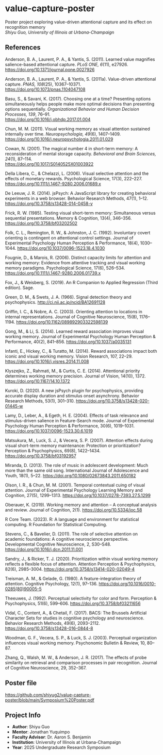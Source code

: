 # value-capture-poster
Poster project exploring value-driven attentional capture and its effect on recognition memory  
*Shiyu Guo, University of Illinois at Urbana-Champaign*

## References

Anderson, B. A., Laurent, P. A., & Yantis, S. (2011). Learned value magnifies salience-based attentional capture. *PLoS ONE, 6*(11), e27926.  
https://doi.org/10.1371/journal.pone.0027926

Anderson, B. A., Laurent, P. A., & Yantis, S. (2011a). Value-driven attentional capture. *PNAS, 108*(25), 10367–10371.  
https://doi.org/10.1073/pnas.1104047108

Basu, S., & Savani, K. (2017). Choosing one at a time? Presenting options simultaneously helps people make more optimal decisions than presenting options sequentially. *Organizational Behavior and Human Decision Processes, 139*, 76–91.  
https://doi.org/10.1016/j.obhdp.2017.01.004

Chun, M. M. (2011). Visual working memory as visual attention sustained internally over time. *Neuropsychologia, 49*(6), 1407–1409.  
https://doi.org/10.1016/j.neuropsychologia.2011.01.029

Cowan, N. (2001). The magical number 4 in short-term memory: A reconsideration of mental storage capacity. *Behavioral and Brain Sciences, 24*(1), 87–114.  
https://doi.org/10.1017/S0140525X01003922

Della Libera, C., & Chelazzi, L. (2006). Visual selective attention and the effects of monetary rewards. Psychological Science, 17(3), 222–227. https://doi.org/10.1111/j.1467-9280.2006.01689.x

De Leeuw, J. R. (2014). jsPsych: A JavaScript library for creating behavioral experiments in a web browser. Behavior Research Methods, 47(1), 1–12. https://doi.org/10.3758/s13428-014-0458-y

Frick, R. W. (1985). Testing visual short-term memory: Simultaneous versus sequential presentations. Memory & Cognition, 13(4), 346–356. https://doi.org/10.3758/bf03202502

Folk, C. L., Remington, R. W., & Johnston, J. C. (1992). Involuntary covert orienting is contingent on attentional control settings. Journal of Experimental Psychology Human Perception & Performance, 18(4), 1030–1044. https://doi.org/10.1037/0096-1523.18.4.1030

Fougnie, D., & Marois, R. (2006). Distinct capacity limits for attention and working memory: Evidence from attentive tracking and visual working memory paradigms. Psychological Science, 17(6), 526–534. https://doi.org/10.1111/j.1467-9280.2006.01739.x

Fox, J., & Weisberg, S. (2019). An R Companion to Applied Regression (Third edition). Sage.

Green, D. M., & Swets, J. A. (1966). Signal detection theory and psychophysics. http://ci.nii.ac.jp/ncid/BA12691128

Griffin, I. C., & Nobre, A. C. (2003). Orienting attention to locations in internal representations. Journal of Cognitive Neuroscience, 15(8), 1176–1194. https://doi.org/10.1162/089892903322598139

Gong, M., & Li, S. (2014). Learned reward association improves visual working memory. Journal of Experimental Psychology Human Perception & Performance, 40(2), 841–856. https://doi.org/10.1037/a0035131

Infanti, E., Hickey, C., & Turatto, M. (2014). Reward associations impact both iconic and visual working memory. Vision Research, 107, 22–29. https://doi.org/10.1016/j.visres.2014.11.008

Klyszejko, Z., Rahmati, M., & Curtis, C. E. (2014). Attentional priority determines working memory precision. Journal of Vision, 14(10), 1372. https://doi.org/10.1167/14.10.1372

Kuroki, D. (2020). A new jsPsych plugin for psychophysics, providing accurate display duration and stimulus onset asynchrony. Behavior Research Methods, 53(1), 301–310. https://doi.org/10.3758/s13428-020-01445-w

Lamy, D., Leber, A., & Egeth, H. E. (2004). Effects of task relevance and stimulus-driven salience in Feature-Search mode. Journal of Experimental Psychology Human Perception & Performance, 30(6), 1019–1031. https://doi.org/10.1037/0096-1523.30.6.1019

Matsukura, M., Luck, S. J., & Vecera, S. P. (2007). Attention effects during visual short-term memory maintenance: Protection or prioritization? Perception & Psychophysics, 69(8), 1422–1434. https://doi.org/10.3758/bf03192957

Miranda, D. (2013). The role of music in adolescent development: Much more than the same old song. International Journal of Adolescence and Youth, 18(1), 5–22. https://doi.org/10.1080/02673843.2011.650182

Olson, I. R., & Chun, M. M. (2001). Temporal contextual cuing of visual attention. Journal of Experimental Psychology Learning Memory and Cognition, 27(5), 1299–1313. https://doi.org/10.1037/0278-7393.27.5.1299

Oberauer, K. (2019). Working memory and attention – A conceptual analysis and review. Journal of Cognition, 2(1). https://doi.org/10.5334/joc.58

R Core Team. (2023). R: A language and environment for statistical computing. R Foundation for Statistical Computing.

Stevens, C., & Bavelier, D. (2011). The role of selective attention on academic foundations: A cognitive neuroscience perspective. Developmental Cognitive Neuroscience, 2, S30–S48. https://doi.org/10.1016/j.dcn.2011.11.001

Sandry, J., & Ricker, T. J. (2020). Prioritization within visual working memory reflects a flexible focus of attention. Attention Perception & Psychophysics, 82(6), 2985–3004. https://doi.org/10.3758/s13414-020-02049-4

Treisman, A. M., & Gelade, G. (1980). A feature-integration theory of attention. Cognitive Psychology, 12(1), 97–136. https://doi.org/10.1016/0010-0285(80)90005-5

Theeuwes, J. (1992). Perceptual selectivity for color and form. Perception & Psychophysics, 51(6), 599–606. https://doi.org/10.3758/bf03211656

Vidal, C., Content, A., & Chetail, F. (2017). BACS: The Brussels Artificial Character Sets for studies in cognitive psychology and neuroscience. Behavior Research Methods, 49(6), 2093–2112. https://doi.org/10.3758/s13428-016-0844-8

Woodman, G. F., Vecera, S. P., & Luck, S. J. (2003). Perceptual organization influences visual working memory. Psychonomic Bulletin & Review, 10, 80–87.

Zhang, Q., Walsh, M. W., & Anderson, J. R. (2017). The effects of probe similarity on retrieval and comparison processes in pair recognition. Journal of Cognitive Neuroscience, 29, 352–367.

## Poster file

https://github.com/shiyug2/value-capture-poster/blob/main/Symposium%20Poster.pdf

## Project Info

- **Author**: Shiyu Guo  
- **Mentor**: Jonathan Yuquimpo  
- **Faculty Advisor**: Dr. Aaron S. Benjamin  
- **Institution**: University of Illinois at Urbana-Champaign  
- **Year**: 2025 Undergraduate Research Symposium
